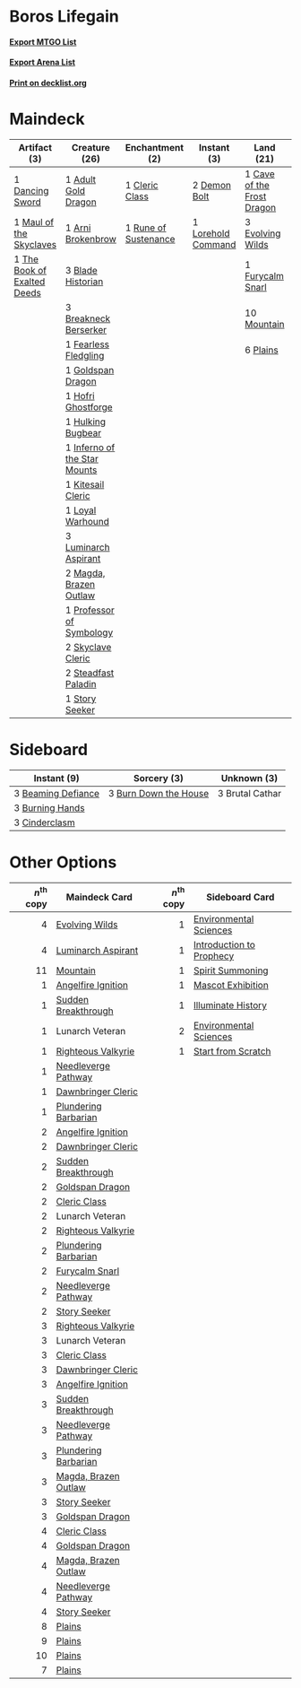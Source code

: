 # Boros Lifegain

#### [Export MTGO List](../collection/Boros%20Lifegain/Boros%20Lifegain.txt)
#### [Export Arena List](../collection/Boros%20Lifegain/Boros%20Lifegain_arena.txt)
#### [Print on decklist.org](http://decklist.org/?deckmain=1%09Adult%20Gold%20Dragon%0A1%09Arni%20Brokenbrow%0A3%09Blade%20Historian%0A3%09Breakneck%20Berserker%0A1%09Cave%20of%20the%20Frost%20Dragon%0A1%09Cleric%20Class%0A1%09Dancing%20Sword%0A2%09Demon%20Bolt%0A3%09Evolving%20Wilds%0A1%09Fearless%20Fledgling%0A1%09Furycalm%20Snarl%0A1%09Goldspan%20Dragon%0A1%09Hofri%20Ghostforge%0A1%09Hulking%20Bugbear%0A2%09Igneous%20Inspiration%0A1%09Inferno%20of%20the%20Star%20Mounts%0A1%09Kitesail%20Cleric%0A1%09Lorehold%20Command%0A1%09Loyal%20Warhound%0A3%09Luminarch%20Aspirant%0A2%09Magda,%20Brazen%20Outlaw%0A1%09Maul%20of%20the%20Skyclaves%0A1%09Meteor%20Swarm%0A10%09Mountain%0A6%09Plains%0A1%09Price%20of%20Loyalty%0A1%09Professor%20of%20Symbology%0A1%09Rune%20of%20Sustenance%0A2%09Skyclave%20Cleric%0A1%09Starnheim%20Unleashed%0A2%09Steadfast%20Paladin%0A1%09Story%20Seeker%0A1%09The%20Book%20of%20Exalted%20Deeds&deckside=3%09Beaming%20Defiance%0A3%09Brutal%20Cathar%0A3%09Burn%20Down%20the%20House%0A3%09Burning%20Hands%0A3%09Cinderclasm)
# Maindeck

|                                             Artifact (3)                                             |                                             Creature (26)                                             |                                        Enchantment (2)                                        |                                         Instant (3)                                         |                                              Land (21)                                              |                                          Sorcery (5)                                           |
|------------------------------------------------------------------------------------------------------|-------------------------------------------------------------------------------------------------------|-----------------------------------------------------------------------------------------------|---------------------------------------------------------------------------------------------|-----------------------------------------------------------------------------------------------------|------------------------------------------------------------------------------------------------|
|1 [Dancing Sword](http://gatherer.wizards.com/Pages/Card/Details.aspx?multiverseid=527295)            |1 [Adult Gold Dragon](http://gatherer.wizards.com/Pages/Card/Details.aspx?multiverseid=527503)         |1 [Cleric Class](http://gatherer.wizards.com/Pages/Card/Details.aspx?multiverseid=527293)      |2 [Demon Bolt](http://gatherer.wizards.com/Pages/Card/Details.aspx?multiverseid=503741)      |1 [Cave of the Frost Dragon](http://gatherer.wizards.com/Pages/Card/Details.aspx?multiverseid=527540)|2 [Igneous Inspiration](http://gatherer.wizards.com/Pages/Card/Details.aspx?multiverseid=513584)|
|1 [Maul of the Skyclaves](http://gatherer.wizards.com/Pages/Card/Details.aspx?multiverseid=491651)    |1 [Arni Brokenbrow](http://gatherer.wizards.com/Pages/Card/Details.aspx?multiverseid=503731)           |1 [Rune of Sustenance](http://gatherer.wizards.com/Pages/Card/Details.aspx?multiverseid=503631)|1 [Lorehold Command](http://gatherer.wizards.com/Pages/Card/Details.aspx?multiverseid=513691)|3 [Evolving Wilds](http://gatherer.wizards.com/Pages/Card/Details.aspx?multiverseid=426944)          |1 [Meteor Swarm](http://gatherer.wizards.com/Pages/Card/Details.aspx?multiverseid=527442)       |
|1 [The Book of Exalted Deeds](http://gatherer.wizards.com/Pages/Card/Details.aspx?multiverseid=527291)|3 [Blade Historian](http://gatherer.wizards.com/Pages/Card/Details.aspx?multiverseid=513657)           |                                                                                               |                                                                                             |1 [Furycalm Snarl](http://gatherer.wizards.com/Pages/Card/Details.aspx?multiverseid=513758)          |1 [Price of Loyalty](http://gatherer.wizards.com/Pages/Card/Details.aspx?multiverseid=527446)   |
|                                                                                                      |3 [Breakneck Berserker](http://gatherer.wizards.com/Pages/Card/Details.aspx?multiverseid=503736)       |                                                                                               |                                                                                             |10 [Mountain](http://gatherer.wizards.com/Pages/Card/Details.aspx?multiverseid=439859)               |1 [Starnheim Unleashed](http://gatherer.wizards.com/Pages/Card/Details.aspx?multiverseid=503639)|
|                                                                                                      |1 [Fearless Fledgling](http://gatherer.wizards.com/Pages/Card/Details.aspx?multiverseid=491637)        |                                                                                               |                                                                                             |6 [Plains](http://gatherer.wizards.com/Pages/Card/Details.aspx?multiverseid=439856)                  |                                                                                                |
|                                                                                                      |1 [Goldspan Dragon](http://gatherer.wizards.com/Pages/Card/Details.aspx?multiverseid=503751)           |                                                                                               |                                                                                             |                                                                                                     |                                                                                                |
|                                                                                                      |1 [Hofri Ghostforge](http://gatherer.wizards.com/Pages/Card/Details.aspx?multiverseid=513684)          |                                                                                               |                                                                                             |                                                                                                     |                                                                                                |
|                                                                                                      |1 [Hulking Bugbear](http://gatherer.wizards.com/Pages/Card/Details.aspx?multiverseid=527436)           |                                                                                               |                                                                                             |                                                                                                     |                                                                                                |
|                                                                                                      |1 [Inferno of the Star Mounts](http://gatherer.wizards.com/Pages/Card/Details.aspx?multiverseid=527438)|                                                                                               |                                                                                             |                                                                                                     |                                                                                                |
|                                                                                                      |1 [Kitesail Cleric](http://gatherer.wizards.com/Pages/Card/Details.aspx?multiverseid=491643)           |                                                                                               |                                                                                             |                                                                                                     |                                                                                                |
|                                                                                                      |1 [Loyal Warhound](http://gatherer.wizards.com/Pages/Card/Details.aspx?multiverseid=527310)            |                                                                                               |                                                                                             |                                                                                                     |                                                                                                |
|                                                                                                      |3 [Luminarch Aspirant](http://gatherer.wizards.com/Pages/Card/Details.aspx?multiverseid=491647)        |                                                                                               |                                                                                             |                                                                                                     |                                                                                                |
|                                                                                                      |2 [Magda, Brazen Outlaw](http://gatherer.wizards.com/Pages/Card/Details.aspx?multiverseid=503754)      |                                                                                               |                                                                                             |                                                                                                     |                                                                                                |
|                                                                                                      |1 [Professor of Symbology](http://gatherer.wizards.com/Pages/Card/Details.aspx?multiverseid=513501)    |                                                                                               |                                                                                             |                                                                                                     |                                                                                                |
|                                                                                                      |2 [Skyclave Cleric](http://gatherer.wizards.com/Pages/Card/Details.aspx?multiverseid=491666)           |                                                                                               |                                                                                             |                                                                                                     |                                                                                                |
|                                                                                                      |2 [Steadfast Paladin](http://gatherer.wizards.com/Pages/Card/Details.aspx?multiverseid=527325)         |                                                                                               |                                                                                             |                                                                                                     |                                                                                                |
|                                                                                                      |1 [Story Seeker](http://gatherer.wizards.com/Pages/Card/Details.aspx?multiverseid=503640)              |                                                                                               |                                                                                             |                                                                                                     |                                                                                                |


# Sideboard

|                                         Instant (9)                                         |                                          Sorcery (3)                                           |  Unknown (3)  |
|---------------------------------------------------------------------------------------------|------------------------------------------------------------------------------------------------|---------------|
|3 [Beaming Defiance](http://gatherer.wizards.com/Pages/Card/Details.aspx?multiverseid=513486)|3 [Burn Down the House](http://gatherer.wizards.com/Pages/Card/Details.aspx?multiverseid=534907)|3 Brutal Cathar|
|3 [Burning Hands](http://gatherer.wizards.com/Pages/Card/Details.aspx?multiverseid=527422)   |                                                                                                |               |
|3 [Cinderclasm](http://gatherer.wizards.com/Pages/Card/Details.aspx?multiverseid=491776)     |                                                                                                |               |


# Other Options

|*n*<sup>th</sup> copy|                                         Maindeck Card                                         |*n*<sup>th</sup> copy|                                          Sideboard Card                                           |
|--------------------:|-----------------------------------------------------------------------------------------------|--------------------:|---------------------------------------------------------------------------------------------------|
|                    4|[Evolving Wilds](http://gatherer.wizards.com/Pages/Card/Details.aspx?multiverseid=426944)      |                    1|[Environmental Sciences](http://gatherer.wizards.com/Pages/Card/Details.aspx?multiverseid=513477)  |
|                    4|[Luminarch Aspirant](http://gatherer.wizards.com/Pages/Card/Details.aspx?multiverseid=491647)  |                    1|[Introduction to Prophecy](http://gatherer.wizards.com/Pages/Card/Details.aspx?multiverseid=513480)|
|                   11|[Mountain](http://gatherer.wizards.com/Pages/Card/Details.aspx?multiverseid=439859)            |                    1|[Spirit Summoning](http://gatherer.wizards.com/Pages/Card/Details.aspx?multiverseid=513728)        |
|                    1|[Angelfire Ignition](http://gatherer.wizards.com/Pages/Card/Details.aspx?multiverseid=535000)  |                    1|[Mascot Exhibition](http://gatherer.wizards.com/Pages/Card/Details.aspx?multiverseid=513481)       |
|                    1|[Sudden Breakthrough](http://gatherer.wizards.com/Pages/Card/Details.aspx?multiverseid=513593) |                    1|[Illuminate History](http://gatherer.wizards.com/Pages/Card/Details.aspx?multiverseid=513585)      |
|                    1|Lunarch Veteran                                                                                |                    2|[Environmental Sciences](http://gatherer.wizards.com/Pages/Card/Details.aspx?multiverseid=513477)  |
|                    1|[Righteous Valkyrie](http://gatherer.wizards.com/Pages/Card/Details.aspx?multiverseid=503630)  |                    1|[Start from Scratch](http://gatherer.wizards.com/Pages/Card/Details.aspx?multiverseid=513591)      |
|                    1|[Needleverge Pathway](http://gatherer.wizards.com/Pages/Card/Details.aspx?multiverseid=491918) |                     |                                                                                                   |
|                    1|[Dawnbringer Cleric](http://gatherer.wizards.com/Pages/Card/Details.aspx?multiverseid=527296)  |                     |                                                                                                   |
|                    1|[Plundering Barbarian](http://gatherer.wizards.com/Pages/Card/Details.aspx?multiverseid=527445)|                     |                                                                                                   |
|                    2|[Angelfire Ignition](http://gatherer.wizards.com/Pages/Card/Details.aspx?multiverseid=535000)  |                     |                                                                                                   |
|                    2|[Dawnbringer Cleric](http://gatherer.wizards.com/Pages/Card/Details.aspx?multiverseid=527296)  |                     |                                                                                                   |
|                    2|[Sudden Breakthrough](http://gatherer.wizards.com/Pages/Card/Details.aspx?multiverseid=513593) |                     |                                                                                                   |
|                    2|[Goldspan Dragon](http://gatherer.wizards.com/Pages/Card/Details.aspx?multiverseid=503751)     |                     |                                                                                                   |
|                    2|[Cleric Class](http://gatherer.wizards.com/Pages/Card/Details.aspx?multiverseid=527293)        |                     |                                                                                                   |
|                    2|Lunarch Veteran                                                                                |                     |                                                                                                   |
|                    2|[Righteous Valkyrie](http://gatherer.wizards.com/Pages/Card/Details.aspx?multiverseid=503630)  |                     |                                                                                                   |
|                    2|[Plundering Barbarian](http://gatherer.wizards.com/Pages/Card/Details.aspx?multiverseid=527445)|                     |                                                                                                   |
|                    2|[Furycalm Snarl](http://gatherer.wizards.com/Pages/Card/Details.aspx?multiverseid=513758)      |                     |                                                                                                   |
|                    2|[Needleverge Pathway](http://gatherer.wizards.com/Pages/Card/Details.aspx?multiverseid=491918) |                     |                                                                                                   |
|                    2|[Story Seeker](http://gatherer.wizards.com/Pages/Card/Details.aspx?multiverseid=503640)        |                     |                                                                                                   |
|                    3|[Righteous Valkyrie](http://gatherer.wizards.com/Pages/Card/Details.aspx?multiverseid=503630)  |                     |                                                                                                   |
|                    3|Lunarch Veteran                                                                                |                     |                                                                                                   |
|                    3|[Cleric Class](http://gatherer.wizards.com/Pages/Card/Details.aspx?multiverseid=527293)        |                     |                                                                                                   |
|                    3|[Dawnbringer Cleric](http://gatherer.wizards.com/Pages/Card/Details.aspx?multiverseid=527296)  |                     |                                                                                                   |
|                    3|[Angelfire Ignition](http://gatherer.wizards.com/Pages/Card/Details.aspx?multiverseid=535000)  |                     |                                                                                                   |
|                    3|[Sudden Breakthrough](http://gatherer.wizards.com/Pages/Card/Details.aspx?multiverseid=513593) |                     |                                                                                                   |
|                    3|[Needleverge Pathway](http://gatherer.wizards.com/Pages/Card/Details.aspx?multiverseid=491918) |                     |                                                                                                   |
|                    3|[Plundering Barbarian](http://gatherer.wizards.com/Pages/Card/Details.aspx?multiverseid=527445)|                     |                                                                                                   |
|                    3|[Magda, Brazen Outlaw](http://gatherer.wizards.com/Pages/Card/Details.aspx?multiverseid=503754)|                     |                                                                                                   |
|                    3|[Story Seeker](http://gatherer.wizards.com/Pages/Card/Details.aspx?multiverseid=503640)        |                     |                                                                                                   |
|                    3|[Goldspan Dragon](http://gatherer.wizards.com/Pages/Card/Details.aspx?multiverseid=503751)     |                     |                                                                                                   |
|                    4|[Cleric Class](http://gatherer.wizards.com/Pages/Card/Details.aspx?multiverseid=527293)        |                     |                                                                                                   |
|                    4|[Goldspan Dragon](http://gatherer.wizards.com/Pages/Card/Details.aspx?multiverseid=503751)     |                     |                                                                                                   |
|                    4|[Magda, Brazen Outlaw](http://gatherer.wizards.com/Pages/Card/Details.aspx?multiverseid=503754)|                     |                                                                                                   |
|                    4|[Needleverge Pathway](http://gatherer.wizards.com/Pages/Card/Details.aspx?multiverseid=491918) |                     |                                                                                                   |
|                    4|[Story Seeker](http://gatherer.wizards.com/Pages/Card/Details.aspx?multiverseid=503640)        |                     |                                                                                                   |
|                    8|[Plains](http://gatherer.wizards.com/Pages/Card/Details.aspx?multiverseid=439856)              |                     |                                                                                                   |
|                    9|[Plains](http://gatherer.wizards.com/Pages/Card/Details.aspx?multiverseid=439856)              |                     |                                                                                                   |
|                   10|[Plains](http://gatherer.wizards.com/Pages/Card/Details.aspx?multiverseid=439856)              |                     |                                                                                                   |
|                    7|[Plains](http://gatherer.wizards.com/Pages/Card/Details.aspx?multiverseid=439856)              |                     |                                                                                                   |


